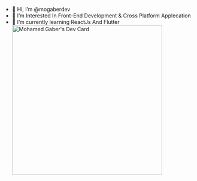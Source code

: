 - 👋 Hi, I’m @mogaberdev
- 👀 I’m Interested In Front-End Development & Cross Platform Applecation
- 🌱 I’m currently learning ReactJs And Flutter
<a href="https://app.daily.dev/mohamedgaber"><img src="https://api.daily.dev/devcards/07a9c2b5231b40f8abacd45a510a91a0.png?r=f8n" width="400" alt="Mohamed Gaber's Dev Card"/></a>
